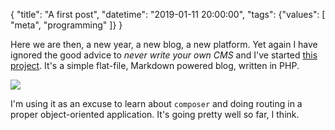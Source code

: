 {
	"title": "A first post",
	"datetime": "2019-01-11 20:00:00",
	"tags": {"values": [
		"meta",
		"programming"
	]} 
}

Here we are then, a new year, a new blog, a new platform. Yet again I have ignored the good advice to *never write your own CMS* and I've started [this project](https://github.com/rumorsmatrix/blog). It's a simple flat-file, Markdown powered blog, written in PHP. 

![](imgs/return-of-scruff.jpg)

I'm using it as an excuse to learn about `composer` and doing routing in a proper object-oriented application. It's going pretty well so far, I think. 
